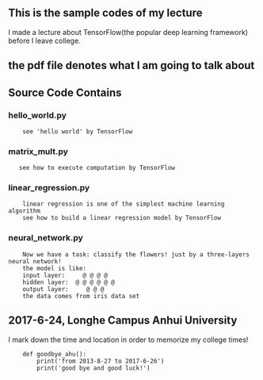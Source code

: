 ## This is the sample codes of my lecture
I made a lecture about TensorFlow(the popular deep learning framework)
before I leave college.
## the pdf file denotes what I am going to talk about
## Source Code Contains
### hello_world.py
```
    see 'hello world' by TensorFlow
```

### matrix_mult.py
```
   see how to execute computation by TensorFlow
```

### linear_regression.py
```
    linear regression is one of the simplest machine learning algorithm
    see how to build a linear regression model by TensorFlow
```

### neural_network.py
```
    Now we have a task: classify the flowers! just by a three-layers neural network!
    the model is like:
    input layer:     @ @ @ @
    hidden layer:  @ @ @ @ @ @
    output layer:     @ @ @
    the data comes from iris data set
```

## 2017-6-24, Longhe Campus Anhui University
I mark down the time and location in order to memorize my college times!
```
    def goodbye_ahu():
        print('from 2013-8-27 to 2017-6-26')
        print('good bye and good luck!')
```
